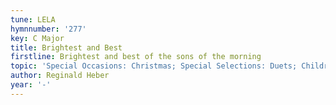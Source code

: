 ```yaml
---
tune: LELA
hymnnumber: '277'
key: C Major
title: Brightest and Best
firstline: Brightest and best of the sons of the morning
topic: 'Special Occasions: Christmas; Special Selections: Duets; Children''s Hymns'
author: Reginald Heber
year: '-'
---
```

